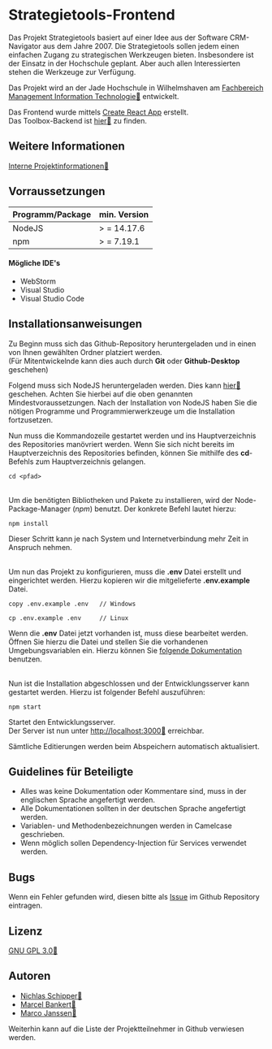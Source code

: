 # Strategietools-Frontend

Das Projekt Strategietools basiert auf einer Idee aus der Software CRM-Navigator aus dem Jahre 2007. Die Strategietools
sollen jedem einen einfachen Zugang zu strategischen Werkzeugen bieten. Insbesondere ist der Einsatz in der Hochschule
geplant. Aber auch allen Interessierten stehen die Werkzeuge zur Verfügung.

Das Projekt wird an der Jade Hochschule in Wilhelmshaven
am [Fachbereich Management Information Technologie:link:](https://www.jade-hs.de/mit/) entwickelt.

Das Frontend wurde mittels [Create React App](https://github.com/facebook/create-react-app) erstellt.  
Das Toolbox-Backend ist [hier:link:](https://github.com/ricom/toolbox-backend) zu finden.

## Weitere Informationen

[Interne Projektinformationen:link:](https://moodle.jade-hs.de/moodle/course/view.php?id=521&section=4)

## Vorraussetzungen

Programm/Package | min. Version
------------ | -------------
NodeJS | > = 14.17.6
npm  | > = 7.19.1

#### Mögliche IDE's

- WebStorm
- Visual Studio
- Visual Studio Code

## Installationsanweisungen

Zu Beginn muss sich das Github-Repository heruntergeladen und in einen von Ihnen gewählten Ordner platziert werden.  
(Für Mitentwickelnde kann dies auch durch **Git** oder **Github-Desktop** geschehen)<br />

Folgend muss sich NodeJS heruntergeladen werden. Dies kann [hier:link:](https://nodejs.org/de/) geschehen. Achten Sie
hierbei auf die oben genannten Mindestvoraussetzungen. Nach der Installation von NodeJS haben Sie die nötigen Programme
und Programmierwerkzeuge um die Installation fortzusetzen.<br />

Nun muss die Kommandozeile gestartet werden und ins Hauptverzeichnis des Repositories manövriert werden. Wenn Sie sich
nicht bereits im Hauptverzeichnis des Repositories befinden, können Sie mithilfe des **cd**-Befehls zum Hauptverzeichnis
gelangen.

```
cd <pfad>
```

<br />Um die benötigten Bibliotheken und Pakete zu installieren, wird der Node-Package-Manager (*npm*) benutzt. Der
konkrete Befehl lautet hierzu:

```shell
npm install
```

Dieser Schritt kann je nach System und Internetverbindung mehr Zeit in Anspruch nehmen.<br /><br />

Um nun das Projekt zu konfigurieren, muss die **.env** Datei erstellt und eingerichtet werden. Hierzu kopieren wir die
mitgelieferte **.env.example** Datei.

```shell
copy .env.example .env   // Windows
```

```shell
cp .env.example .env     // Linux
```

Wenn die **.env** Datei jetzt vorhanden ist, muss diese bearbeitet werden. Öffnen Sie hierzu die Datei und stellen Sie
die vorhandenen Umgebungsvariablen ein. Hierzu können Sie [folgende Dokumentation](./ENV.md) benutzen.<br /><br />

Nun ist die Installation abgeschlossen und der Entwicklungsserver kann gestartet werden. Hierzu ist folgender Befehl
auszuführen:

```shell
npm start
```

Startet den Entwicklungsserver.  
Der Server ist nun unter [http://localhost:3000:link:](http://localhost:3000) erreichbar.

Sämtliche Editierungen werden beim Abspeichern automatisch aktualisiert.

## Guidelines für Beteiligte

- Alles was keine Dokumentation oder Kommentare sind, muss in der englischen Sprache angefertigt werden.
- Alle Dokumentationen sollten in der deutschen Sprache angefertigt werden.
- Variablen- und Methodenbezeichnungen werden in Camelcase geschrieben.
- Wenn möglich sollen Dependency-Injection für Services verwendet werden.

## Bugs

Wenn ein Fehler gefunden wird, diesen bitte als [Issue](https://github.com/ricom/toolbox-frontend/issues) im Github
Repository eintragen.

## Lizenz

[GNU GPL 3.0:link:](https://www.gnu.org/licenses/gpl-3.0.de.html)

## Autoren

- [Nichlas Schipper:link:](https://github.com/nic-schi)
- [Marcel Bankert:link:](https://github.com/Marce200700)
- [Marco Janssen:link:](https://github.com/ma1160)

Weiterhin kann auf die Liste der Projektteilnehmer in Github verwiesen werden.
